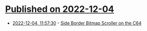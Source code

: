 # [Published on 2022-12-04](index.md)

* [2022-12-04, 11:57:30](https://news.ycombinator.com/item?id=33852846) - [Side Border Bitmap Scroller on the C64](https://www.c64demo.com/side-border-bitmap-scroller/)
